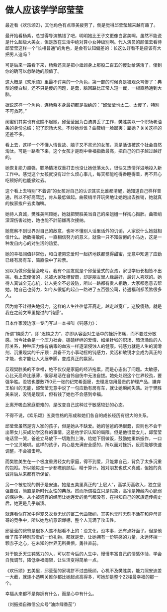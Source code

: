 # 做人应该学学邱莹莹

最近看《欢乐颂2》，其他角色有点审美疲劳了，倒是觉得邱莹莹越来越有趣了。 

最开始看杨紫，总觉得导演搞错了吧，明明她比王子文更像白富美啊。虽然不能说是什么超级大美女，但是放在生活中绝对算小女神级别啊。代入演员的颜值去看待邱莹莹这样一个“长相普通”的角色，是会有认知偏差的：长这么好看不是应该有大把男人追吗？ 

可是后来一路看下来，杨紫还真是把小蚯蚓身上那股二百五的傻劲给演活了，傻到你的确可以忽略她的颜值了。 

这大概是《欢乐颂》里最不讨喜的一个角色，第一部的时候真是被观众骂惨了：典型的傻白甜，还不只是傻的问题，是蠢，脑回路比正常人短一截，一根直肠通到大脑。 

据说这样一个角色，连杨紫本身最初都是拒绝的：“邱莹莹也太二、太傻了，特别不可救药。” 

闺蜜们其实也有点瞧不起她，邱莹莹因为白渣男丢了工作，樊胜美以一个职场老油条的身份总结：犯了职场大忌，不炒她炒谁？曲筱绡一脸鄙夷：雇她？关关这样的还差不多。 

看上去，这样一个不懂人情世故、脑子又不灵光的女孩，真是活该被这个社会自然淘汰。可是一路看下来，这个女孩才是剧中幸福指数最高，把自己的日子越过越好的。 

她恢复能力超强，职场情场双重打击也没让她低落太久，很快又热情洋溢地投入新工作中。感觉这个女孩就没有过什么烦心事儿，每天都能吃得香睡得着，再不开心吃顿好的也能掀过去。 

这个看上去特别“不着调”的女孩对自己的认识其实比谁都清醒，她知道自己样样普通，所以不好高骛远，肯从最低做起。曲筱绡半开玩笑地让她跑出去推销，她就真的挨家挨户去卖咖啡。 

她待人真诚，樊胜美照顾她，她就把樊胜美当自己的亲姐姐一样掏心掏肺。曲筱绡深深伤害过她，她也能不計前嫌再次接纳。 

她觉察不到世界对自己的敌意，也听不懂别人话里话外的讥诮，人家说什么她就相信什么。她敢拼敢闯，一直相信努力的意义，就像一只不知疲倦的小马达，这是一种发自内心的对生活的热爱。 

她的幸福阈值非常低，和白渣男恋爱时一起挤地铁都觉得甜蜜，无意中知道了应勤已经有房有车，简直像中了彩票。 

别以为做邱莹莹会吃亏。我有个朋友就是个邱莹莹式的女孩，家世学历长相皆不出挑，看上去傻傻的，总被大家吐槽智商，却是朋友里人缘最好，最讨人喜欢的。她待人真诚全无心机，让人完全不必设防，所以一路都有贵人相助，大家都愿意去帮她。她自己也努力，如今从很低的起点一路进了五百强公司，待遇福利都羡煞很多人。 

因为肯不计得失地努力，这样的人生往往低开高走，越走越宽广。这股傻劲，就是我在之前文章里提过的“钝感”。 

日本作家渡边淳一专门写过一本书叫《钝感力》： 

所谓“钝感力”，即“迟钝之力”，亦即从容面对生活中的挫折伤痛，而不要过分敏感。当今社会是一个压力社会，磕磕绊绊的爱情、如坐针毡的职场、暗流涌动的人际关系，种种压力像有病毒的血液一样逐渐侵蚀人的健康。钝感力就是人生的润滑剂、沉重现实的千斤顶：具备不为小事动摇的钝感力，灵活和敏锐才会成为真正的才能，也才能让人大展拳脚，变成真正的赢家。 

反观樊胜美的不幸福，绝不仅仅是家庭的经济拖累，而是心态出了问题。太敏感，心比天高命比纸薄，很容易活在自怜自伤中无法自拔。她处处跟这个世界较劲，要强争胜。没钱也要敷750元一张的纪梵希面膜，去理发店用最贵的护理产品，嫌弃王柏川的无能，邱莹莹无意中说了一句应勤有房有车，就让她瞬间失落。对于樊胜美来说，没钱是现实，但有钱了她也不会感到幸福。 

比离开吸血家庭更难的，是改变自己这种过于敏感较劲的心态。 

不得不说，《欢乐颂》五美性格的形成和她们各自的成长经历有很大的关系。 

邱莹莹虽然是穷人家的孩子，但是她从不缺爱。她的爸爸的确很蠢，否则也不会干出带女儿买成功学这样的事情，这是他学识认知的局限。但是他很爱女儿，邱莹莹电话里一哭，爸爸立马放下一切跑到上海，给她下厨做饭，鼓励她重新振作，一口一个宝贝地哄。这样的孩子，内心是充满安全感的，所以面对挫折，反而能够快速调整，不会被击垮。 

而樊胜美生在一个极度重男轻女的家庭，得不到爱，只能靠自己，背负了太多沉重的包袱。所以她每走一步都瞻前顾后，精于算计。她对朋友也仗义真诚，但她的真诚背后从来都有所保留。 

另一个被忽视的例子是安迪。她是五美里真正的“上层人”，高学历高收入，独立坚强自信，简直是新时代女性的典范。然而所谓独立只是假象，高冷是掩藏内心脆弱的保护色。从小被遗弃的经历让她连爱的勇气都没有，在得知自己的家族遗传病史后，她更是几乎崩溃。 

就连看似在家中得宠又衣食无忧的富二代曲筱绡，其实也无时无刻不活在和异母哥哥的竞争中，所以她危机意识爆棚，整个人充满了攻击性。 

邱莹莹的爸爸是很多人瞧不起看不上的：没文化，没本事，还有点好面子。但是他给了孩子特别珍贵的一份礼物，那就是爱，让她拥有一份钝感的力量，永远怀揣一颗赤子之心，在未知的世界无所畏惧，勇往直前。 

对于缺乏天生钝感力的人，可以在今后的人生中，慢慢丰富自己的情感体验，学会自我调节，降低幸福阈限，让生活变得简单一点。 

《欢乐颂》五美里，邱莹莹的家境拼不过曲筱绡，心机不及樊胜美，能力照安迪差一大截，就连小透明关雎尔都比她起点高得多，可她却是整个22楼最幸福的那一个。 

幸福从来都不是你拥有什么，而是心中有什么。 

（刘振摘自微信公众号“油炸绿番茄”）